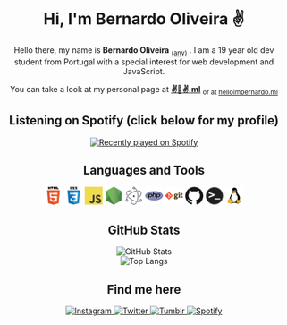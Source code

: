 <h1 align="center">Hi, I'm Bernardo Oliveira ✌</h1>

<p align="center">
    Hello there, my name is <b>Bernardo Oliveira</b> <sub><a href="https://pronoun.gdn/they?or=she&or=he"
                                                             target="_blank"
                                                             rel="noreferrer">(any)</a></sub> . I am a 19 year old dev
    student from Portugal with a special interest for web development and JavaScript.
</p>
<p align="center">
    You can take a look at my personal page at <b><a href="https://✌🌈✌.ml">✌🌈✌.ml</a></b> <sub> or at <a href="https://helloimbernardo.ml">helloimbernardo.ml</a></sub>
</p>

<h2 align="center"> Listening on Spotify (click below for my profile) </h2>
<div align="center">
    <a href="https://open.spotify.com/user/bernardooliveirajb">
        <img src="https://spotify-recently-played-readme.vercel.app/api?user=bernardooliveirajb&count=4" alt="Recently played on Spotify"/>
    </a>
</div>

<h2 align="center"> Languages and Tools </h2>

<div align="center">
    <img alt="HTML5" width="32px"
         src="https://raw.githubusercontent.com/github/explore/80688e429a7d4ef2fca1e82350fe8e3517d3494d/topics/html/html.png"/>
    <img alt="CSS3" width="32px"
         src="https://raw.githubusercontent.com/github/explore/80688e429a7d4ef2fca1e82350fe8e3517d3494d/topics/css/css.png"/>
    <img alt="JavaScript" width="32px"
         src="https://raw.githubusercontent.com/github/explore/80688e429a7d4ef2fca1e82350fe8e3517d3494d/topics/javascript/javascript.png"/>
    <img alt="Node.js" width="32px"
         src="https://raw.githubusercontent.com/github/explore/80688e429a7d4ef2fca1e82350fe8e3517d3494d/topics/nodejs/nodejs.png"/>
    <img alt="Electron" width="32px"
         src="https://raw.githubusercontent.com/github/explore/80688e429a7d4ef2fca1e82350fe8e3517d3494d/topics/electron/electron.png"/>
    <img alt="PHP" width="32px"
         src="https://raw.githubusercontent.com/github/explore/80688e429a7d4ef2fca1e82350fe8e3517d3494d/topics/php/php.png"/>
    <img alt="Git" width="32px"
         src="https://raw.githubusercontent.com/github/explore/80688e429a7d4ef2fca1e82350fe8e3517d3494d/topics/git/git.png"/>
    <img alt="GitHub" width="32px"
         src="https://raw.githubusercontent.com/github/explore/78df643247d429f6cc873026c0622819ad797942/topics/github/github.png"/>
    <img alt="Terminal" width="32px"
         src="https://raw.githubusercontent.com/github/explore/80688e429a7d4ef2fca1e82350fe8e3517d3494d/topics/terminal/terminal.png"/>
    <img alt="Linux" width="32px"
         src="https://raw.githubusercontent.com/github/explore/80688e429a7d4ef2fca1e82350fe8e3517d3494d/topics/linux/linux.png"/>
</div>

<h2 align="center"> GitHub Stats </h2>

<div align="center">
    <img alt="GitHub Stats"
         src="https://github-readme-stats.bernawastaken.vercel.app/api?username=helloimbernardo&show_icons=true&count_private=true&hide_border=true"/>
    <br>
    <img alt="Top Langs"
         src="https://github-readme-stats.bernawastaken.vercel.app/api/top-langs/?username=helloimbernardo&hide_border=true"/>
</div>

<h2 align="center"> Find me here </h2>

<div align="center">
    <a href="https://www.instagram.com/helloimbernardo/">
        <img alt="Instagram" height="32" width="32"
             src="https://cdn.jsdelivr.net/npm/simple-icons@v3/icons/instagram.svg"/>
    </a>
    <a href="https://www.twitter.com/helloimbernardo/">
        <img alt="Twitter" height="32" width="32" src="https://cdn.jsdelivr.net/npm/simple-icons@v3/icons/twitter.svg"/>
    </a>
    <a href="https://tumblr.helloimbernardo.ml">
        <img alt="Tumblr" height="32" width="32" src="https://cdn.jsdelivr.net/npm/simple-icons@v3/icons/tumblr.svg"/>
    </a>
    <a href="https://open.spotify.com/user/bernardooliveirajb">
        <img alt="Spotify" height="32" width="32" src="https://cdn.jsdelivr.net/npm/simple-icons@v3/icons/spotify.svg"/>
    </a>
</div>
